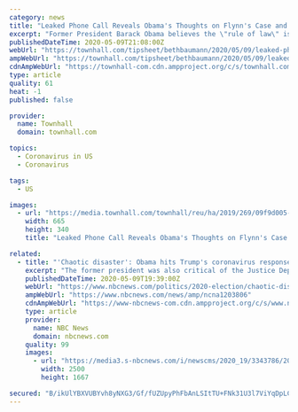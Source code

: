 ```yaml
---
category: news
title: "Leaked Phone Call Reveals Obama's Thoughts on Flynn's Case and Trump's Coronavirus Response Efforts"
excerpt: "Former President Barack Obama believes the \"rule of law\" is at risk because the Department of Justice decided to drop perjury charges against former National Security Adviser Michael Flynn, a leaked recording obtained by Yahoo News revealed."
publishedDateTime: 2020-05-09T21:08:00Z
webUrl: "https://townhall.com/tipsheet/bethbaumann/2020/05/09/leaked-phone-call-reveals-obamas-thoughts-on-flynns-case-and-trumps-coronavirus-response-efforts-n2568521"
ampWebUrl: "https://townhall.com/tipsheet/bethbaumann/2020/05/09/leaked-phone-call-reveals-obamas-thoughts-on-flynns-case-and-trumps-coronavirus-response-efforts-n2568521?amp=true"
cdnAmpWebUrl: "https://townhall-com.cdn.ampproject.org/c/s/townhall.com/tipsheet/bethbaumann/2020/05/09/leaked-phone-call-reveals-obamas-thoughts-on-flynns-case-and-trumps-coronavirus-response-efforts-n2568521?amp=true"
type: article
quality: 61
heat: -1
published: false

provider:
  name: Townhall
  domain: townhall.com

topics:
  - Coronavirus in US
  - Coronavirus

tags:
  - US

images:
  - url: "https://media.townhall.com/townhall/reu/ha/2019/269/09f9d005-d5a7-4404-8623-f41cd0e67b36.png"
    width: 665
    height: 340
    title: "Leaked Phone Call Reveals Obama's Thoughts on Flynn's Case and Trump's Coronavirus Response Efforts"

related:
  - title: "'Chaotic disaster': Obama hits Trump's coronavirus response, warns of disinformation ahead of election"
    excerpt: "The former president was also critical of the Justice Department directing prosecutors to drop their case against Michael Flynn, warning that the “rule of law is at risk.”"
    publishedDateTime: 2020-05-09T19:39:00Z
    webUrl: "https://www.nbcnews.com/politics/2020-election/chaotic-disaster-obama-hits-trump-s-coronavirus-response-warns-disinformation-n1203806"
    ampWebUrl: "https://www.nbcnews.com/news/amp/ncna1203806"
    cdnAmpWebUrl: "https://www-nbcnews-com.cdn.ampproject.org/c/s/www.nbcnews.com/news/amp/ncna1203806"
    type: article
    provider:
      name: NBC News
      domain: nbcnews.com
    quality: 99
    images:
      - url: "https://media3.s-nbcnews.com/i/newscms/2020_19/3343786/200509-barack-obama-al-1510_302f6b4783b9fcdc5a6d55f06b3051f5.jpg"
        width: 2500
        height: 1667

secured: "B/ikUlYBXVUBYvh8yNXG3/Gf/fUZUpyPhFbAnLSItTU+FNk31U3l7ViYqDpLCtIfxiZV6qifQYeLKa8OfmGMkvz8Udoo5fUlw6bqQox10LZab0OxuamsYgayrYnMnUhYn9kt1SPsWVkiSFMdOhaKODKmLfTBwp3CWBtA7rCeJgbrbxsDZIp/wEDHEo6kvDy07sH4Eug1ulznkasfRldXrQbPelTmuK9YYjPxF1U7+LBY1WpNSZRhV+yRopnT5Kn5VYQGEGa0IC8SB2nfrPo1Z+/vHvGuYbKfRZwkYoq0dhyhwkozh2kCRfUYJciynRte;vYtMBQFFmRYyRFXnyX/aAA=="
---
```


